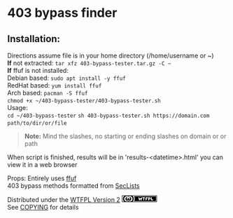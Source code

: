 # 403 bypass finder  
## Installation:  
Directions assume file is in your home directory (/home/username or ~)  
**If** not extracted: `tar xfz 403-bypass-tester.tar.gz -C ~`  
**If** ffuf is not installed:  
    Debian based: `sudo apt install -y ffuf`  
    RedHat based: `yum install ffuf`  
    Arch based: `pacman -S ffuf`  
`chmod +x ~/403-bypass-tester/403-bypass-tester.sh`  
Usage:  
`cd ~/403-bypass-tester`
`sh 403-bypass-tester.sh https://domain.com path/to/dir/or/file`  
> **Note:** Mind the slashes, no starting or ending slashes on domain or or path  
  
When script is finished, results will be in 'results-\<datetime>.html' you can view it in a web browser  
  
Props:
Entirely uses [ffuf](https://github.com/ffuf/ffuf)  
403 bypass methods formatted from [SecLists](https://github.com/danielmiessler/SecLists)  
  
Distributed under the [WTFPL Version 2](http://www.wtfpl.net/) [![WTFPL](assets/wtfpl-badge.png)](http://www.wtfpl.net/)  
See [COPYING](COPYING.txt) for details  

